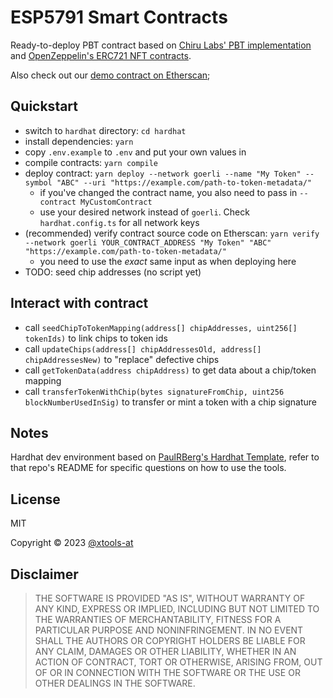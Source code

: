 # ESP5791 Smart Contracts

Ready-to-deploy PBT contract based on [Chiru Labs' PBT implementation](https://github.com/chiru-labs/PBT) and
[OpenZeppelin's ERC721 NFT contracts](https://github.com/OpenZeppelin/openzeppelin-contracts).

Also check out our [demo contract on Etherscan](https://goerli.etherscan.io/token/0xfad7eab70ed7569aa54afd7b11bb376d948b2665);

## Quickstart

- switch to `hardhat` directory: `cd hardhat`
- install dependencies: `yarn`
- copy `.env.example` to `.env` and put your own values in
- compile contracts: `yarn compile`
- deploy contract: `yarn deploy --network goerli --name "My Token" --symbol "ABC" --uri "https://example.com/path-to-token-metadata/"`
  - if you've changed the contract name, you also need to pass in `--contract MyCustomContract`
  - use your desired network instead of `goerli`. Check `hardhat.config.ts` for all network keys
- (recommended) verify contract source code on Etherscan: `yarn verify --network goerli YOUR_CONTRACT_ADDRESS "My Token" "ABC" "https://example.com/path-to-token-metadata/"`
  - you need to use the _exact_ same input as when deploying here
- TODO: seed chip addresses (no script yet)

## Interact with contract

- call `seedChipToTokenMapping(address[] chipAddresses, uint256[] tokenIds)` to link chips to token ids
- call `updateChips(address[] chipAddressesOld, address[] chipAddressesNew)` to "replace" defective chips
- call `getTokenData(address chipAddress)` to get data about a chip/token mapping
- call `transferTokenWithChip(bytes signatureFromChip, uint256 blockNumberUsedInSig)` to transfer or mint a token with a
  chip signature

## Notes

Hardhat dev environment based on [PaulRBerg's Hardhat Template](https://github.com/paulrberg/hardhat-template), refer to
that repo's README for specific questions on how to use the tools.

## License

MIT

Copyright © 2023 [@xtools-at](https://github.com/xtools-at)

## Disclaimer

> THE SOFTWARE IS PROVIDED "AS IS", WITHOUT WARRANTY OF ANY KIND, EXPRESS OR IMPLIED, INCLUDING BUT NOT LIMITED TO THE
> WARRANTIES OF MERCHANTABILITY, FITNESS FOR A PARTICULAR PURPOSE AND NONINFRINGEMENT. IN NO EVENT SHALL THE AUTHORS OR
> COPYRIGHT HOLDERS BE LIABLE FOR ANY CLAIM, DAMAGES OR OTHER LIABILITY, WHETHER IN AN ACTION OF CONTRACT, TORT OR
> OTHERWISE, ARISING FROM, OUT OF OR IN CONNECTION WITH THE SOFTWARE OR THE USE OR OTHER DEALINGS IN THE SOFTWARE.
